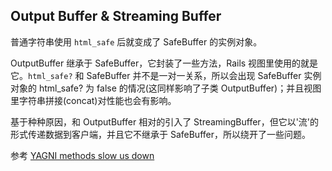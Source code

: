 ## Output Buffer & Streaming Buffer

普通字符串使用 `html_safe` 后就变成了 SafeBuffer 的实例对象。

OutputBuffer 继承于 SafeBuffer，它封装了一些方法，Rails 视图里使用的就是它。`html_safe?` 和 SafeBuffer 并不是一对一关系，所以会出现 SafeBuffer 实例对象的 html_safe? 为 false 的情况(这同样影响了子类 OutputBuffer)；并且视图里字符串拼接(concat)对性能也会有影响。

基于种种原因，和 OutputBuffer 相对的引入了 StreamingBuffer，但它以'流'的形式传递数据到客户端，并且它不继承于 SafeBuffer，所以绕开了一些问题。

参考 [YAGNI methods slow us down](http://tenderlovemaking.com/2014/06/04/yagni-methods-slow-us-down.html)
